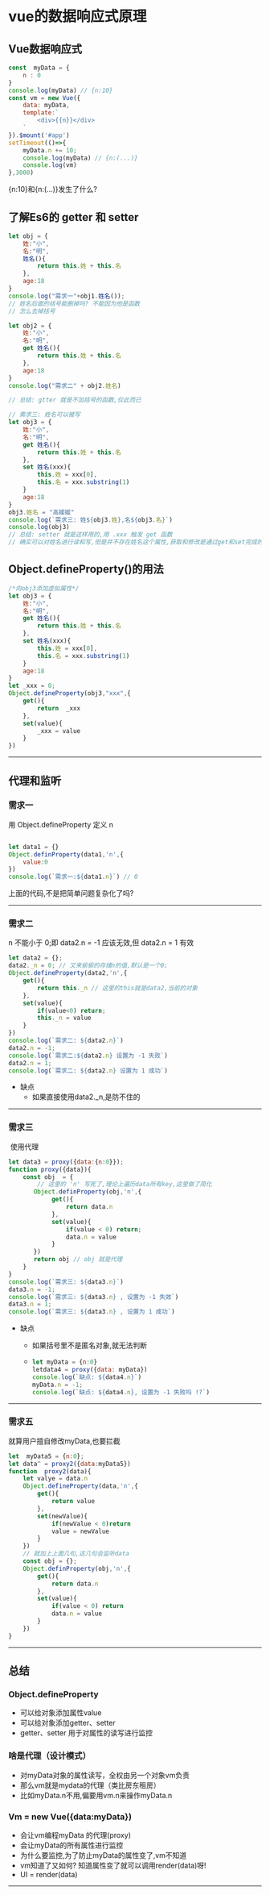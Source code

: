 # vue的数据响应式原理

## Vue数据响应式

```javascript
const  myData = {
    n : 0
}
console.log(myData) // {n:10}
const vm = new Vue({
    data: myData,
    template:`
		<div>{{n}}</div>
	`
}).$mount('#app')
setTimeout(()=>{
    myData.n += 10;
    console.log(myData) // {n:(...)}
    console.log(vm)
},3000)
```

{n:10}和{n:(...)}发生了什么?

## 了解Es6的 getter 和 setter

```javascript
let obj = {
    姓:"小",
    名:"明",
    姓名(){
        return this.姓 + this.名
    },
    age:18    
}
console.log("需求一"+obj1.姓名());
// 姓名后面的括号能删掉吗? 不能因为他是函数
// 怎么去掉括号

let obj2 = {
    姓:"小",
    名:"明",
    get 姓名(){
        return this.姓 + this.名
    },
    age:18    
}
console.log("需求二" + obj2.姓名)

// 总结: gtter 就是不加括号的函数,仅此而已

// 需求三: 姓名可以被写
let obj3 = {
    姓:"小",
    名:"明",
    get 姓名(){
        return this.姓 + this.名
    },
    set 姓名(xxx){
        this.姓 = xxx[0],
        this.名 = xxx.substring(1)
    }
    age:18    
}
obj3.姓名 = "高媛媛"
console.log(`需求三: 姓${obj3.姓},名${obj3.名}`)
console.log(obj3)
// 总结: setter 就是这样用的,用 .xxx 触发 get 函数
// 确实可以对姓名进行读和写,但是并不存在姓名这个属性,获取和修改是通过get和set完成的

```

## Object.defineProperty()的用法

```javascript
/*向obj3添加虚拟属性*/
let obj3 = {
    姓:"小",
    名:"明",
    get 姓名(){
        return this.姓 + this.名
    },
    set 姓名(xxx){
        this.姓 = xxx[0],
        this.名 = xxx.substring(1)
    }
    age:18    
}
let _xxx = 0;
Object.defineProperty(obj3,"xxx",{
    get(){
        return  _xxx
    },
    set(value){
        _xxx = value
    } 
})
```

---

## 代理和监听

### 需求一

用 Object.defineProperty 定义 n 

```javascript

let data1 = {}
Object.definProperty(data1,'n',{
    value:0
})
console.log(`需求一:${data1.n}`) // 0
```

上面的代码,不是把简单问题复杂化了吗? 

---

### 需求二

n 不能小于 0;即 data2.n = -1 应该无效,但 data2.n = 1 有效

```javascript
let data2 = {};
data2._n = 0; // 又来偷偷的存储n的值,默认是一个0;
Object.defineProperty(data2,'n',{
    get(){
        return this._n // 这里的this就是data2,当前的对象
    },
    set(value){
        if(value<0) return;
        this._n = value
    }
})
console.log(`需求二: ${data2.n}`)
data2.n = -1;
console.log(`需求二:${data2.n} 设置为 -1 失败`)
data2.n = 1;
console.log(`需求二: ${data2.n} 设置为 1 成功`)

```

- 缺点
  - 如果直接使用data2._n,是防不住的

---

### 需求三

​	使用代理

```javascript
let data3 = proxy({data:{n:0}});
function proxy({data}){ 
	const obj  = {
        // 这里的 'n' 写死了,理论上遍历data所有key,这里做了简化
       Object.definProperty(obj,'n',{
        	get(){
            	return data.n
        	},
            set(value){
                if(value < 0) return;
                data.n = value
            }
       })
       return obj // obj 就是代理
    }    
}
console.log(`需求三: ${data3.n}`)
data3.n = -1;
console.log(`需求三: ${data3.n} , 设置为 -1 失效`)
data3.n = 1;
console.log(`需求三: ${data3.n} , 设置为 1 成功`)
```

- 缺点

  - 如果括号里不是匿名对象,就无法判断

  - ```javascript
    let myData = {n:0}
    letdata4 = proxy({data: myData})
    console.log(`缺点: ${data4.n}`)
    myData.n = -1;
    console.log(`缺点: ${data4.n}, 设置为 -1 失败吗 !?`)
    ```

---

### 需求五

就算用户擅自修改myData,也要拦截

```javascript
let  myData5 = {n:0};
let data^ = proxy2({data:myData5})
function  proxy2(data){
    let valye = data.n
    Object.defineProperty(data,'n',{
        get(){
            return value
        },
        set(newValue){
            if(newValue < 0)return
            value = newValue
        }
    })
    // 就加上上面几句,这几句会监听data
    const obj = {};
    Object.definProperty(obj,'n',{
        get(){
            return data.n
        },
        set(value){
            if(value < 0) return
            data.n = value
        }
    })
}
```

---

## 总结

### Object.defineProperty

- 可以给对象添加属性value
- 可以给对象添加getter、setter
- getter、setter 用于对属性的读写进行监控

### 啥是代理（设计模式）

- 对myData对象的属性读写，全权由另一个对象vm负责
- 那么vm就是mydata的代理（类比房东租房）
- 比如myData.n不用,偏要用vm.n来操作myData.n

### Vm = new Vue({data:myData})

- 会让vm编程myData 的代理(proxy)
- 会让myData的所有属性进行监控
- 为什么要监控,为了防止myData的属性变了,vm不知道
- vm知道了又如何? 知道属性变了就可以调用render(data)呀!
- UI = render(data)

---













